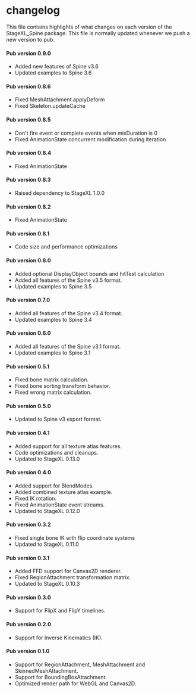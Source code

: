 # changelog

This file contains highlights of what changes on each version of the StageXL_Spine
package. This file is normally updated whenever we push a new version to pub.

#### Pub version 0.9.0
  * Added new features of Spine v3.6
  * Updated examples to Spine 3.6

#### Pub version 0.8.6
  * Fixed MeshAttachment.applyDeform
  * Fixed Skeleton.updateCache

#### Pub version 0.8.5
  * Don't fire event or complete events when mixDuration is 0
  * Fixed AnimationState concurrent modification during iteration

#### Pub version 0.8.4
  * Fixed AnimationState

#### Pub version 0.8.3
  * Raised dependency to StageXL 1.0.0

#### Pub version 0.8.2
  * Fixed AnimationState

#### Pub version 0.8.1
  * Code size and performance optimizations

#### Pub version 0.8.0
  * Added optional DisplayObject bounds and hitTest calculation
  * Added all features of the Spine v3.5 format.
  * Updated examples to Spine 3.5
  
#### Pub version 0.7.0 
  * Added all features of the Spine v3.4 format.
  * Updated examples to Spine 3.4
  
#### Pub version 0.6.0
  * Added all features of the Spine v3.1 format.
  * Updated examples to Spine 3.1
  
#### Pub version 0.5.1
  * Fixed bone matrix calculation.
  * Fixed bone sorting transform behavior.
  * Fixed wrong matrix calculation.

#### Pub version 0.5.0
  * Updated to Spine v3 export format.

#### Pub version 0.4.1
  * Added support for all texture atlas features.
  * Code optimizations and cleanups.
  * Updated to StageXL 0.13.0

#### Pub version 0.4.0
  * Added support for BlendModes.
  * Added combined texture atlas example.
  * Fixed IK rotation.
  * Fixed AnimationState event streams.
  * Updated to StageXL 0.12.0

#### Pub version 0.3.2
  * Fixed single bone IK with flip coordinate systems
  * Updated to StageXL 0.11.0
  
#### Pub version 0.3.1
  * Added FFD support for Canvas2D renderer.
  * Fixed RegionAttachment transformation matrix.
  * Updated to StageXL 0.10.3

#### Pub version 0.3.0
  * Support for FlipX and FlipY timelines.

#### Pub version 0.2.0
  * Support for Inverse Kinematics (IK).

#### Pub version 0.1.0
  * Support for RegionAttachment, MeshAttachment and SkinnedMeshAttachment.
  * Support for BoundingBoxAttachment.
  * Optimized render path for WebGL and Canvas2D.
